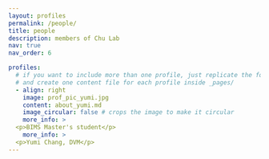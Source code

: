 ```yaml
---
layout: profiles
permalink: /people/
title: people
description: members of Chu Lab
nav: true
nav_order: 6

profiles:
  # if you want to include more than one profile, just replicate the following block
  # and create one content file for each profile inside _pages/
  - align: right
    image: prof_pic_yumi.jpg
    content: about_yumi.md
    image_circular: false # crops the image to make it circular
    more_info: >
  <p>BIMS Master's student</p>
    more_info: >
  <p>Yumi Chang, DVM</p>
---
```

